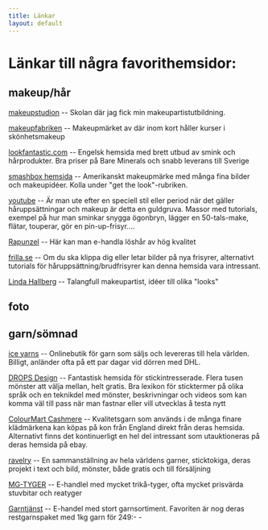```yaml
---
title: Länkar
layout: default
---
```


# Länkar till några favorithemsidor:

## makeup/hår

[makeupstudion](http://www.makeupstudion.com) -- Skolan där jag fick min makeupartistutbildning.

[makeupfabriken](http://wwww.makeupfabriken.se) -- Makeupmärket av där inom kort håller kurser i skönhetsmakeup

[lookfantastic.com](http://www.lookfantastic.com/home.dept) -- Engelsk hemsida med brett utbud av smink och hårprodukter. Bra priser på Bare Minerals och snabb leverans till Sverige

[smashbox hemsida](http://www.smashbox.com) -- Amerikanskt makeupmärke med många fina bilder och makeupidéer. Kolla under "get the look"-rubriken.

[youtube](http://www.youtube.com) -- Är man ute efter en speciell stil eller period när det gäller håruppsättningar och makeup är detta en guldgruva. Massor med tutorials, exempel på hur man sminkar snygga ögonbryn, lägger en 50-tals-make, flätar, touperar, gör en pin-up-frisyr....

[Rapunzel](http://www.rapunzelofsweden.se) -- Här kan man e-handla löshår av hög kvalitet

[frilla.se](http://www.frilla.se) -- Om du ska klippa dig eller letar bilder på nya frisyrer, alternativt tutorials för håruppsättning/brudfrisyrer kan denna hemsida vara intressant.

[Linda Hallberg](http//www.nyheter24.se/modette/hallberg) -- Talangfull makeupartist, idéer till olika "looks"




## foto

## garn/sömnad

[ice yarns](http://www.iceyarns.com) -- Onlinebutik för garn som säljs och levereras till hela världen. Billigt, anländer ofta på ett par dagar vid dörren med DHL.

[DROPS Design](http://www.garnstudio.com/index_lang.php) -- Fantastisk hemsida för stickintresserade. Flera tusen mönster att välja mellan, helt gratis. Bra lexikon för sticktermer på olika språk och en teknikdel med mönster, beskrivningar och videos som kan komma väl till pass när man fastnar eller vill utvecklas å testa nytt

[ColourMart Cashmere](http://www.colourmart.com) -- Kvalitetsgarn som används i de många finare klädmärkena kan köpas på kon från England direkt från deras hemsida. Alternativt finns det kontinuerligt en hel del intressant som utauktioneras på deras hemsida på ebay.

[ravelry](http:www.ravelry.com/account/login) -- En sammanställning av hela världens garner, sticktokiga, deras projekt i text och bild, mönster, både gratis och till försäljning

[MG-TYGER](http://www.mg-tyg.se) -- E-handlel med mycket trikå-tyger, ofta mycket prisvärda stuvbitar och reatyger 

[Garntjänst](http://www.garntjänst.se/) -- E-handel med stort garnsortiment. Favoriten är nog deras restgarnspaket med 1kg garn för 249:- - 
				